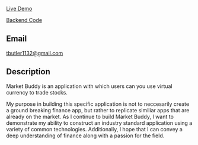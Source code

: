 [Live Demo](https://eloquent-hamilton-1cc3f5.netlify.app)

[Backend Code]([https://github.com/tbutler1132/market-buddy-backend)
  

## Email
tbutler1132@gmail.com
  
## Description
  Market Buddy is an application with which users can you use virtual currency to trade stocks. 

  My purpose in building this specific application is not to neccesarily create a ground breaking finance app, but rather to replicate similiar apps that are already on the market. As I continue to build Market Buddy, I want to demonstrate my ability to construct an industry standard application using a variety of common technologies. Additionally, I hope that I can convey a deep understanding of finance along with a passion for the field.

  


